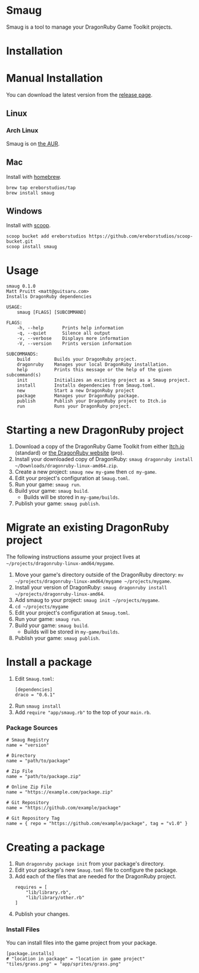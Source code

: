 # Smaug

Smaug is a tool to manage your DragonRuby Game Toolkit projects.

# Installation

# Manual Installation

You can download the latest version from the [release page](https://github.com/ereborstudios/smaug/releases).

## Linux

### Arch Linux

Smaug is on [the AUR](https://aur.archlinux.org/packages/smaug/).

## Mac

Install with [homebrew](https://brew.sh).

```
brew tap ereborstudios/tap
brew install smaug
```

## Windows

Install with [scoop](https://scoop.sh).

```
scoop bucket add ereborstudios https://github.com/ereborstudios/scoop-bucket.git
scoop install smaug
```

# Usage

```
smaug 0.1.0
Matt Pruitt <matt@guitsaru.com>
Installs DragonRuby dependencies

USAGE:
    smaug [FLAGS] [SUBCOMMAND]

FLAGS:
    -h, --help       Prints help information
    -q, --quiet      Silence all output
    -v, --verbose    Displays more information
    -V, --version    Prints version information

SUBCOMMANDS:
    build         Builds your DragonRuby project.
    dragonruby    Manages your local DragonRuby installation.
    help          Prints this message or the help of the given subcommand(s)
    init          Initializes an existing project as a Smaug project.
    install       Installs dependencies from Smaug.toml.
    new           Start a new DragonRuby project
    package       Manages your DragonRuby package.
    publish       Publish your DragonRuby project to Itch.io
    run           Runs your DragonRuby project.
```

# Starting a new DragonRuby project

1. Download a copy of the DragonRuby Game Toolkit from either [Itch.io](https://dragonruby.itch.io/dragonruby-gtk) (standard) or [the DragonRuby website](https://dragonruby.herokuapp.com/toolkit/game) (pro).
2. Install your downloaded copy of DragonRuby: `smaug dragonruby install ~/Downloads/dragonruby-linux-amd64.zip`.
3. Create a new project: `smaug new my-game` then `cd my-game`.
4. Edit your project's configuration at `Smaug.toml`.
5. Run your game: `smaug run`.
6. Build your game: `smaug build`.
    * Builds will be stored in `my-game/builds`.
7. Publish your game: `smaug publish`.

# Migrate an existing DragonRuby project

The following instructions assume your project lives at `~/projects/dragonruby-linux-amd64/mygame`.

1. Move your game's directory outside of the DragonRuby directory: `mv ~/projects/dragonruby-linux-amd64/mygame ~/projects/mygame`.
2. Install your version of DragonRuby: `smaug dragonruby install ~/projects/dragonruby-linux-amd64`.
3. Add smaug to your project: `smaug init ~/projects/mygame`.
4. `cd ~/projects/mygame`
5. Edit your project's configuration at `Smaug.toml`.
6. Run your game: `smaug run`.
7. Build your game: `smaug build`.
    * Builds will be stored in `my-game/builds`.
8. Publish your game: `smaug publish`.

# Install a package

1. Edit `Smaug.toml`:
    ```
    [dependencies]
    draco = "0.6.1"
    ```
2. Run `smaug install`
3. Add `require "app/smaug.rb"` to the top of your `main.rb`.

### Package Sources

```
# Smaug Registry
name = "version"

# Directory
name = "path/to/package"

# Zip File
name = "path/to/package.zip"

# Online Zip File
name = "https://example.com/package.zip"

# Git Repository
name = "https://github.com/example/package"

# Git Repository Tag
name = { repo = "https://github.com/example/package", tag = "v1.0" }
```

# Creating a package

1. Run `dragonruby package init` from your package's directory.
2. Edit your package's new `Smaug.toml` file to configure the package.
3. Add each of the files that are needed for the DragonRuby project.
    ```
    requires = [
        "lib/library.rb",
        "lib/library/other.rb"
    ]
    ```
4. Publish your changes.

### Install Files

You can install files into the game project from your package.

```
[package.installs]
# "location in package" = "location in game project"
"tiles/grass.png" = "app/sprites/grass.png"
```
